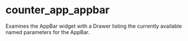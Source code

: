 # counter_app_appbar

Examines the AppBar widget with a Drawer
listing the currently available named parameters
for the AppBar.